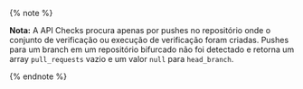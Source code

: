 {% note %}

**Nota:** A API Checks procura apenas por pushes no repositório onde o conjunto de verificação ou execução de verificação foram criadas. Pushes para um branch em um repositório bifurcado não foi detectado e retorna um array `pull_requests` vazio e um valor `null` para `head_branch`.

{% endnote %}
